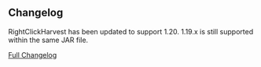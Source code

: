 ## Changelog

RightClickHarvest has been updated to support 1.20. 1.19.x is still supported
within the same JAR file.

[Full Changelog](https://github.com/JamCoreModding/right-click-harvest/compare/3.2.1+1.19.x-fabric...3.2.2+1.19.x-1.20-fabric)
